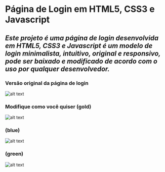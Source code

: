 # Página de Login em HTML5, CSS3 e Javascript
## _Este projeto é uma página de login desenvolvida em HTML5, CSS3 e Javascript é um modelo de login minimalista, intuitivo, original e responsivo, pode ser baixado e modificado de acordo com o uso por qualquer desenvolvedor._

### Versão original da página de login
![alt text](https://i.ibb.co/NLK7dLJ/img1.png)

### Modifique como você quiser (gold)
![alt text](https://i.ibb.co/Zh7YnLs/img2.png)

### (blue)
![alt text](https://i.ibb.co/LNqVGTc/img3.png)

### (green)
![alt text](https://i.ibb.co/ZcG268p/img4.png)
